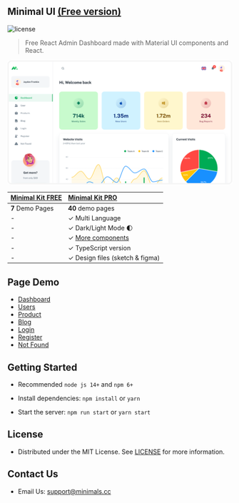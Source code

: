 ## Minimal UI [(Free version)](https://minimal-kit-react.vercel.app/)

![license](https://img.shields.io/badge/license-MIT-blue.svg)

> Free React Admin Dashboard made with Material UI components and React.

![preview](public/static/preview.png)

| [Minimal Kit FREE](https://minimal-kit-react.vercel.app/) | [Minimal Kit PRO](https://material-ui.com/store/items/minimal-dashboard/) |
| --------------------------------------------------------- | :------------------------------------------------------------------------ |
| **7** Demo Pages                                          | **40** demo pages                                                         |
| -                                                         | ✓ Multi Language                                                          |
| -                                                         | ✓ Dark/Light Mode 🌓                                                      |
| -                                                         | ✓ [More components](https://minimals.cc/components)                       |
| -                                                         | ✓ TypeScript version                                                      |
| -                                                         | ✓ Design files (sketch & figma)                                           |

## Page Demo

- [Dashboard](https://minimal-kit-react.vercel.app/dashboard/app)
- [Users](https://minimal-kit-react.vercel.app/dashboard/user)
- [Product](https://minimal-kit-react.vercel.app/dashboard/products)
- [Blog](https://minimal-kit-react.vercel.app/dashboard/blog)
- [Login](https://minimal-kit-react.vercel.app/login)
- [Register](https://minimal-kit-react.vercel.app/register)
- [Not Found](https://minimal-kit-react.vercel.app/404)

## Getting Started

- Recommended `node js 14+` and `npm 6+`

- Install dependencies: `npm install` or `yarn`

- Start the server: `npm run start` or `yarn start`

## License

- Distributed under the MIT License. See [LICENSE](https://github.com/minimal-ui-kit/minimal.free/blob/main/LICENSE.md) for more information.

## Contact Us

- Email Us: support@minimals.cc
